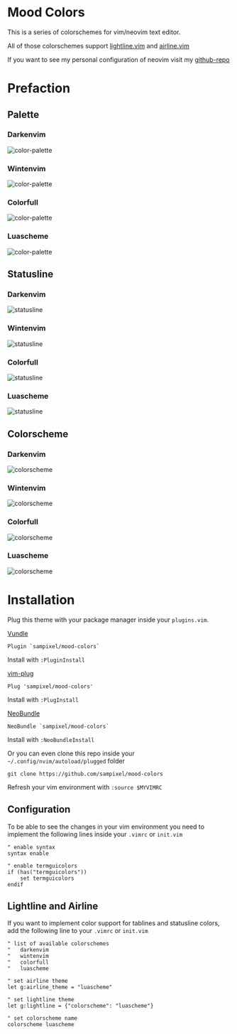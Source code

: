 # Mood Colors

This is a series of colorschemes for vim/neovim text editor.

All of those colorschemes support [lightline.vim](https://github.com/itchyny/lightline.vim) and [airline.vim](https://github.com/vim-airline/vim-airline)

If you want to see my personal configuration of neovim visit my [github-repo](https://github.com/sampixel/nvim)

# Prefaction


## Palette

### Darkenvim

![color-palette](/images/darkenvim-palette.png)

### Wintenvim

![color-palette](/images/wintenvim-palette.png)

### Colorfull

![color-palette](/images/colorfull-palette.png)

### Luascheme

![color-palette](/images/luascheme-palette.png)


## Statusline

### Darkenvim

![statusline](/images/darkenvim-statusline.png)

### Wintenvim

![statusline](/images/wintenvim-statusline.png)

### Colorfull

![statusline](/images/colorfull-statusline.png)

### Luascheme

![statusline](/images/luascheme-statusline.png)


## Colorscheme

### Darkenvim

![colorscheme](/images/darkenvim-colorscheme.png)

### Wintenvim

![colorscheme](/images/wintenvim-colorscheme.png)

### Colorfull

![colorscheme](/images/colorfull-colorscheme.png)

### Luascheme

![colorscheme](/images/luascheme-colorscheme.png)


# Installation

Plug this theme with your package manager inside your `plugins.vim`.

[Vundle](https://github.com/VundleVim/Vundle.vim)

    Plugin `sampixel/mood-colors`

Install with `:PluginInstall`

[vim-plug](https://github.com/junegunn/vim-plug)

    Plug 'sampixel/mood-colors'

Install with `:PlugInstall`

[NeoBundle](https://github.com/Shougo/neobundle.vim)

    NeoBundle `sampixel/mood-colors`

Install with `:NeoBundleInstall`

Or you can even clone this repo inside your `~/.config/nvim/autoload/plugged` folder

    git clone https://github.com/sampixel/mood-colors

Refresh your vim environment with `:source $MYVIMRC`


## Configuration

To be able to see the changes in your vim environment you need to implement the following lines inside your `.vimrc` or `init.vim`
```vim
" enable syntax
syntax enable

" enable termguicolors
if (has("termguicolors"))
    set termguicolors
endif
```

## Lightline and Airline

If you want to implement color support for tablines and statusline colors, add the following line to your `.vimrc` or `init.vim`
```vim
" list of available colorschemes
"   darkenvim
"   wintenvim
"   colorfull
"   luascheme

" set airline theme
let g:airline_theme = "luascheme"

" set lightline theme
let g:lightline = {"colorscheme": "luascheme"}

" set colorscheme name
colorscheme luascheme
```
